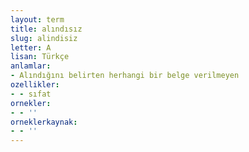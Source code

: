 ```yaml
---
layout: term
title: alındısız
slug: alindisiz
letter: A
lisan: Türkçe
anlamlar:
- Alındığını belirten herhangi bir belge verilmeyen
ozellikler:
- - sıfat
ornekler:
- - ''
orneklerkaynak:
- - ''
---
```

